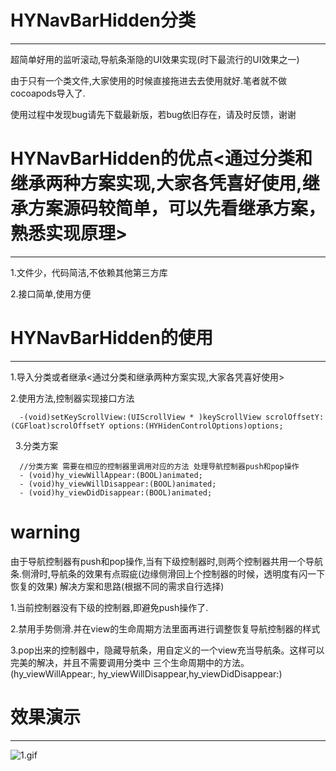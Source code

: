 # HYNavBarHidden分类
---

超简单好用的监听滚动,导航条渐隐的UI效果实现(时下最流行的UI效果之一)

由于只有一个类文件,大家使用的时候直接拖进去去使用就好.笔者就不做cocoapods导入了.

使用过程中发现bug请先下载最新版，若bug依旧存在，请及时反馈，谢谢


# HYNavBarHidden的优点<通过分类和继承两种方案实现,大家各凭喜好使用,继承方案源码较简单，可以先看继承方案，熟悉实现原理>
---
1.文件少，代码简洁,不依赖其他第三方库

2.接口简单,使用方便

# HYNavBarHidden的使用
---
1.导入分类或者继承<通过分类和继承两种方案实现,大家各凭喜好使用>

2.使用方法,控制器实现接口方法

      -(void)setKeyScrollView:(UIScrollView * )keyScrollView scrolOffsetY:(CGFloat)scrolOffsetY options:(HYHidenControlOptions)options;
     
3.分类方案 

      //分类方案 需要在相应的控制器里调用对应的方法 处理导航控制器push和pop操作
      - (void)hy_viewWillAppear:(BOOL)animated;
      - (void)hy_viewWillDisappear:(BOOL)animated;
      - (void)hy_viewDidDisappear:(BOOL)animated;

# warning 

由于导航控制器有push和pop操作,当有下级控制器时,则两个控制器共用一个导航条.侧滑时,导航条的效果有点瑕疵(边缘侧滑回上个控制器的时候，透明度有闪一下恢复的效果)
解决方案和思路(根据不同的需求自行选择)

1.当前控制器没有下级的控制器,即避免push操作了.

2.禁用手势侧滑.并在view的生命周期方法里面再进行调整恢复导航控制器的样式

3.pop出来的控制器中，隐藏导航条，用自定义的一个view充当导航条。这样可以完美的解决，并且不需要调用分类中 三个生命周期中的方法。(hy_viewWillAppear:,
hy_viewWillDisappear,hy_viewDidDisappear:)
# 效果演示
---
![1.gif](http://upload-images.jianshu.io/upload_images/1338042-b49f8c85cef44460.gif?imageMogr2/auto-orient/strip)





